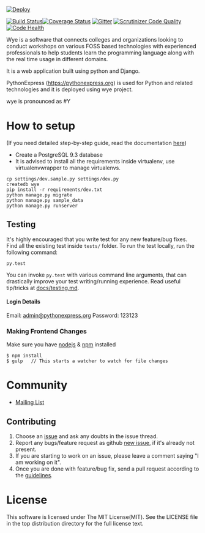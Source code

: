 [![Deploy](https://www.herokucdn.com/deploy/button.png)](https://heroku.com/deploy)

[![Build Status](https://travis-ci.org/pythonindia/wye.svg)](https://travis-ci.org/pythonindia/wye)[![Coverage Status](https://coveralls.io/repos/github/pythonindia/wye/badge.svg)](https://coveralls.io/github/pythonindia/wye)
[![Gitter](https://badges.gitter.im/Join%20Chat.svg)](https://gitter.im/pythonindia/wye_chat?utm_source=share-link&utm_medium=link&utm_campaign=share-link)
[![Scrutinizer Code Quality](https://scrutinizer-ci.com/g/pythonindia/wye/badges/quality-score.png?b=master)](https://scrutinizer-ci.com/g/pythonindia/wye/?branch=master)
[![Code Health](https://landscape.io/github/pythonindia/wye/master/landscape.svg?style=flat)](https://landscape.io/github/pythonindia/wye/master)

Wye is a software that connects colleges and organizations looking to conduct workshops on various FOSS based technologies with experienced professionals to help students learn the programming language along with the real time usage in different domains.

It is a web application built using python and Django.

PythonExpress (https://pythonexpress.org) is used for Python and related technologies and it is deployed using wye project.

wye is pronounced as #Y

How to setup
============

(If you need detailed step-by-step guide, read the documentation [here](docs/setup.md))

 - Create a PostgreSQL 9.3 database
 - It is advised to install all the requirements inside virtualenv, use virtualenvwrapper to manage virtualenvs.

```
cp settings/dev.sample.py settings/dev.py
createdb wye
pip install -r requirements/dev.txt
python manage.py migrate
python manage.py sample_data
python manage.py runserver
```

## Testing

It's highly encouraged that you write test for any new feature/bug fixes. Find all the existing test inside `tests/` folder. To run the test locally, run the following command:

```
py.test
```

You can invoke `py.test` with various command line arguments, that can drastically improve your test writing/running experience. Read useful tip/tricks at [docs/testing.md].

#### Login Details

Email: admin@pythonexpress.org
Password: 123123


### Making Frontend Changes

Make sure you have [nodejs][node] & [npm][npm] installed

```
$ npm install
$ gulp   // This starts a watcher to watch for file changes
```

[node]: https://nodejs.org/en/
[npm]: https://www.npmjs.com/

# Community

- [Mailing List]

Contributing
------------

1. Choose an [issue][issue-list] and ask any doubts in the issue thread.
2. Report any bugs/feature request as github [new issue][new-issue], if it's already not present.
3. If you are starting to work on an issue, please leave a comment saying "I am working on it".
4. Once you are done with feature/bug fix, send a pull request according to the [guidelines].

[issue-list]: https://github.com/pythonindia/wye/issues/
[new-issue]: https://github.com/pythonindia/wye/issues/new
[guidelines]: https://github.com/pythonindia/wye/blob/master/CONTRIBUTING.md
[docs/testing.md]: docs/testing.md

# License

This software is licensed under The MIT License(MIT). See the LICENSE file in the top distribution directory for the full license text.

[Mailing List]: http://lists.pssi.org.in/cgi-bin/mailman/listinfo/pythonexpress
